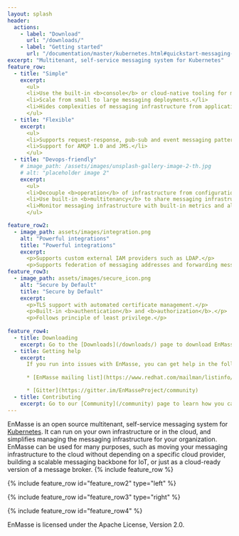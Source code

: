 ```yaml
---
layout: splash
header:
  actions:
    - label: "Download"
      url: "/downloads/"
    - label: "Getting started"
      url: "/documentation/master/kubernetes.html#quickstart-messaging-gs"
excerpt: "Multitenant, self-service messaging system for Kubernetes"
feature_row:
  - title: "Simple"
    excerpt:
      <ul>
      <li>Use the built-in <b>console</b> or cloud-native tooling for management and monitoring.</li>
      <li>Scale from small to large messaging deployments.</li>
      <li>Hides complexities of messaging infrastructure from applications.</li>
      </ul>
  - title: "Flexible"
    excerpt:
      <ul>
      <li>Supports request-response, pub-sub and event messaging patterns.</li>
      <li>Support for AMQP 1.0 and JMS.</li>
      </ul>
  - title: "Devops-friendly"
    # image_path: /assets/images/unsplash-gallery-image-2-th.jpg
    # alt: "placeholder image 2"
    excerpt:
      <ul>
      <li>Decouple <b>operation</b> of infrastructure from configuration and use by <b>applications</b>.</li>
      <li>Use built-in <b>multitenancy</b> to share messaging infrastructure among multiple applications.</li>
      <li>Monitor messaging infrastructure with built-in metrics and alerts.</li>
      </ul>

feature_row2:
  - image_path: assets/images/integration.png
    alt: "Powerful integrations"
    title: "Powerful integrations"
    excerpt:
      <p>Supports custom external IAM providers such as LDAP.</p>
      <p>Supports federation of messaging addresses and forwarding messages to and from any AMQP 1.0 provider.</p>
feature_row3:
  - image_path: assets/images/secure_icon.png
    alt: "Secure by Default"
    title: "Secure by Default"
    excerpt:
      <p>TLS support with automated certificate management.</p>
      <p>Built-in <b>authentication</b> and <b>authorization</b>.</p>
      <p>Follows principle of least privilege.</p>
      
feature_row4:
  - title: Downloading
    excerpt: Go to the [Downloads](/downloads/) page to download EnMasse. The release artifacts contain YAML files for installing and configuring EnMasse. Container images used in the releases are published to [Quay.io](https://quay.io/repository/enmasse/).
  - title: Getting help
    excerpt:
      If you run into issues with EnMasse, you can get help in the following places
      
      * [EnMasse mailing list](https://www.redhat.com/mailman/listinfo/enmasse)

      * [Gitter](https://gitter.im/EnMasseProject/community)
  - title: Contributing
    excerpt: Go to our [Community](/community) page to learn how you can contribute to EnMasse.
---
```


EnMasse is an open source multitenant, self-service messaging system for [Kubernetes](https://kubernetes.io). It can run on your own infrastructure or in the cloud, and simplifies managing the messaging infrastructure for your organization. EnMasse can be used for many purposes, such as moving your messaging infrastructure to the cloud without depending on a specific cloud provider, building a scalable messaging backbone for IoT, or just as a cloud-ready version of a message broker.
{% include feature_row %}

{% include feature_row id="feature_row2" type="left" %}

{% include feature_row id="feature_row3" type="right" %}

{% include feature_row id="feature_row4" %}

EnMasse is licensed under the Apache License, Version 2.0.

